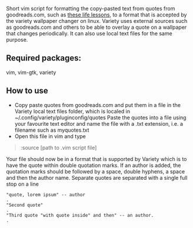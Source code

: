 Short vim script for formatting the copy-pasted text from quotes from goodreads.com, such
as [these life lessons](https://www.goodreads.com/quotes/tag/life-lesson?page=1),
to a format that is accepted by the variety wallpaper changer on linux. Variety uses external
sources such as goodreads.com and others to be able to overlay a quote on a wallpaper that
changes periodically. It can also use local text files for the same purpose.

## Required packages:
vim, vim-gtk, variety

## How to use
- Copy paste quotes from goodreads.com and put them in a file in the Variety
    local text files folder, which is localed in ~/.config/variety/pluginconfig/quotes 
    Paste the quotes into a file using your favourite text editor and name the file with
    a .txt extension, i.e. a filename such as myquotes.txt
- Open this file in vim and type
>:source [path to .vim script file]

Your file should now be in a format that is supported by Variety which is to have the quote
within double quotation marks. If an author is added, the quotation marks should be followed by
a space, double hyphens, a space and then the author name. Separate quotes are separated with
a single full stop on a line
```
"quote, lorem ipsum" -- author
.
"Second quote"
.
"Third quote "with quote inside" and then" -- an author.
.
```
